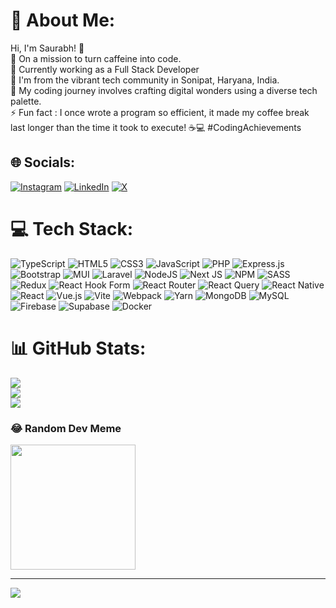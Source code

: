 # 💫 About Me:
Hi, I'm Saurabh! 👋<br>🌱 On a mission to turn caffeine into code.<br>🔭 Currently working as a Full Stack Developer<br>💬 I'm from the vibrant tech community in Sonipat, Haryana, India. <br>🚀 My coding journey involves crafting digital wonders using a diverse tech palette.<br>⚡ Fun fact : I once wrote a program so efficient, it made my coffee break last longer than the time it took to execute! ☕💻 #CodingAchievements


## 🌐 Socials:
[![Instagram](https://img.shields.io/badge/Instagram-%23E4405F.svg?logo=Instagram&logoColor=white)](https://instagram.com/https://www.instagram.com/saurabh.2.o/) [![LinkedIn](https://img.shields.io/badge/LinkedIn-%230077B5.svg?logo=linkedin&logoColor=white)](https://linkedin.com/in/https://www.linkedin.com/in/saurabh-dhull/) [![X](https://img.shields.io/badge/X-black.svg?logo=X&logoColor=white)](https://x.com/https://twitter.com/dhull_saurabh) 

# 💻 Tech Stack:
![TypeScript](https://img.shields.io/badge/typescript-%23007ACC.svg?style=plastic&logo=typescript&logoColor=white) ![HTML5](https://img.shields.io/badge/html5-%23E34F26.svg?style=plastic&logo=html5&logoColor=white) ![CSS3](https://img.shields.io/badge/css3-%231572B6.svg?style=plastic&logo=css3&logoColor=white) ![JavaScript](https://img.shields.io/badge/javascript-%23323330.svg?style=plastic&logo=javascript&logoColor=%23F7DF1E) ![PHP](https://img.shields.io/badge/php-%23777BB4.svg?style=plastic&logo=php&logoColor=white) ![Express.js](https://img.shields.io/badge/express.js-%23404d59.svg?style=plastic&logo=express&logoColor=%2361DAFB) ![Bootstrap](https://img.shields.io/badge/bootstrap-%238511FA.svg?style=plastic&logo=bootstrap&logoColor=white) ![MUI](https://img.shields.io/badge/MUI-%230081CB.svg?style=plastic&logo=mui&logoColor=white) ![Laravel](https://img.shields.io/badge/laravel-%23FF2D20.svg?style=plastic&logo=laravel&logoColor=white) ![NodeJS](https://img.shields.io/badge/node.js-6DA55F?style=plastic&logo=node.js&logoColor=white) ![Next JS](https://img.shields.io/badge/Next-black?style=plastic&logo=next.js&logoColor=white) ![NPM](https://img.shields.io/badge/NPM-%23CB3837.svg?style=plastic&logo=npm&logoColor=white) ![SASS](https://img.shields.io/badge/SASS-hotpink.svg?style=plastic&logo=SASS&logoColor=white) ![Redux](https://img.shields.io/badge/redux-%23593d88.svg?style=plastic&logo=redux&logoColor=white) ![React Hook Form](https://img.shields.io/badge/React%20Hook%20Form-%23EC5990.svg?style=plastic&logo=reacthookform&logoColor=white) ![React Router](https://img.shields.io/badge/React_Router-CA4245?style=plastic&logo=react-router&logoColor=white) ![React Query](https://img.shields.io/badge/-React%20Query-FF4154?style=plastic&logo=react%20query&logoColor=white) ![React Native](https://img.shields.io/badge/react_native-%2320232a.svg?style=plastic&logo=react&logoColor=%2361DAFB) ![React](https://img.shields.io/badge/react-%2320232a.svg?style=plastic&logo=react&logoColor=%2361DAFB) ![Vue.js](https://img.shields.io/badge/vue.js-%2335495e.svg?style=plastic&logo=vuedotjs&logoColor=%234FC08D) ![Vite](https://img.shields.io/badge/vite-%23646CFF.svg?style=plastic&logo=vite&logoColor=white) ![Webpack](https://img.shields.io/badge/webpack-%238DD6F9.svg?style=plastic&logo=webpack&logoColor=black) ![Yarn](https://img.shields.io/badge/yarn-%232C8EBB.svg?style=plastic&logo=yarn&logoColor=white) ![MongoDB](https://img.shields.io/badge/MongoDB-%234ea94b.svg?style=plastic&logo=mongodb&logoColor=white) ![MySQL](https://img.shields.io/badge/mysql-%2300000f.svg?style=plastic&logo=mysql&logoColor=white) ![Firebase](https://img.shields.io/badge/Firebase-039BE5?style=plastic&logo=Firebase&logoColor=white) ![Supabase](https://img.shields.io/badge/Supabase-3ECF8E?style=plastic&logo=supabase&logoColor=white) ![Docker](https://img.shields.io/badge/docker-%230db7ed.svg?style=plastic&logo=docker&logoColor=white)
# 📊 GitHub Stats:
![](https://github-readme-stats.vercel.app/api?username=saurabhdhull1&theme=radical&hide_border=true&include_all_commits=true&count_private=true)<br/>
![](https://github-readme-streak-stats.herokuapp.com/?user=saurabhdhull1&theme=radical&hide_border=true)<br/>
![](https://github-readme-stats.vercel.app/api/top-langs/?username=saurabhdhull1&theme=radical&hide_border=true&include_all_commits=true&count_private=true&layout=compact)


### 😂 Random Dev Meme
<img src='https://randommeme-five.vercel.app/' style="height: 200px;"/>

---
[![](https://visitcount.itsvg.in/api?id=saurabhdhull1&icon=7&color=1)](https://visitcount.itsvg.in)

<!-- Proudly created with GPRM ( https://gprm.itsvg.in ) -->
